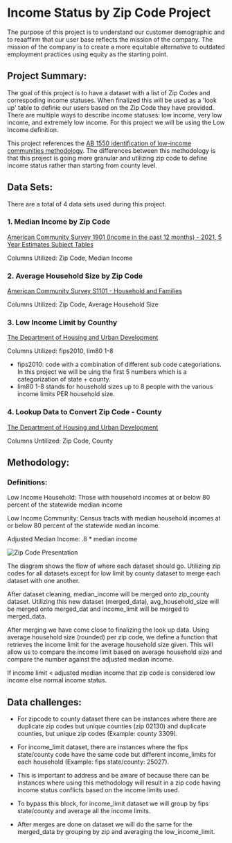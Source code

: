 # Income Status by Zip Code Project

The purpose of this project is to understand our customer demographic and to reaaffirm that our user base reflects the mission of the company. The mission of the company is to create a more equitable alternative to outdated employment practices using equity as the starting point. 

## Project Summary: 

The goal of this project is to have a dataset with a list of Zip Codes and correspoding income statuses. When finalized this will be used as a 'look up' table to definie our users based on the Zip Code they have provided. There are multiple ways to describe income statuses: low income, very low income, and extremely low income. For this project we will be using the Low Income definition. 

This project references the [AB 1550 identification of low-income communities methodology](https://ww2.arb.ca.gov/sites/default/files/auction-proceeds/kml/ab1550_maps_documentation.pdf). The differences between this methodology is that this project is going more granular and utilizing zip code to define income status rather than starting from county level. 

## Data Sets: 

There are a total of 4 data sets used during this project. 

### 1. Median Income by Zip Code 
[American Community Survey 1901 (Income in the past 12 months) - 2021, 5 Year Estimates Subject Tables](https://data.census.gov/table?q=income&g=010XX00US$8600000&tid=ACSST5Y2021.S1901)

Columns Utilized: Zip Code, Median Income 
    
### 2. Average Household Size by Zip Code 
[American Community Survey S1101 - Household and Families ](https://data.census.gov/table?q=household+size&g=0400000US06$8600000&tid=ACSST5Y2021.S1101)

Columns Utilized: Zip Code, Average Household Size

### 3. Low Income Limit by Counthy 
[The Department of Housing and Urban Development](https://www.huduser.gov/portal/datasets/HOME-Income-limits.html#data)

Columns Utilized: fips2010, lim80 1-8
- fips2010: code with a combination of different sub code categoriations. In this project we will be uing the first 5 numbers which is a categorization of state + county. 
- lim80 1-8 stands for household sizes up to 8 people with the various income limits PER household size. 


### 4. Lookup Data to Convert Zip Code - County 
[The Department of Housing and Urban Development](https://www.huduser.gov/portal/datasets/usps_crosswalk.html)

Columns Untilized: Zip Code, County


## Methodology: 

### Definitions: 
Low Income Household: 
Those with household incomes at or below 80 percent of the statewide median income 

Low Income Community:
Census tracts with median household incomes at or below 80 percent of the statewide median income.

Adjusted Median Income: .8 * median income 

![Zip Code Presentation](https://github.com/brandon-rhee/zipcode/assets/129556483/4a87357d-80f2-469c-80c2-db3af9933c80)

The diagram shows the flow of where each dataset should go. Utilizing zip codes for all datasets except for low limit by county dataset to merge each dataset with one another.

After dataset cleaning, median_income will be merged onto zip_county dataset. Utilizing this new dataset (merged_data), avg_household_size will be merged onto merged_dat and income_limit will be merged to merged_data.

After merging we have come close to finalizing the look up data. Using average household size (rounded) per zip code, we define a function that retrieves the income limit for the average household size given. This will allow us to compare the income limit based on average household size and compare the number against the adjusted median income. 

If income limit < adjusted median income that zip code is considered low income else normal income status. 


## Data challenges: 
- For zipcode to county dataset there can be instances where there are duplicate zip codes but unique counties (zip 02130) and duplicate counties, but unique zip codes (Example: county 3309).
- For income_limit dataset, there are instances where the fips state/county code have the same code but different income_limits for each household (Example: fips state/county: 25027).  

- This is important to address and be aware of because there can be instances where using this methodology will result in a zip code having income status conflicts based on the income limits used. 

- To bypass this block, for income_limit dataset we will group by fips state/county and average all the income limits. 

- After merges are done on dataset we will do the same for the merged_data by grouping by zip and averaging the low_income_limit. 










































